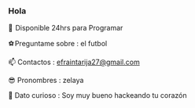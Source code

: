 ### Hola







🥰   Disponible 24hrs para Programar

 ⚽ Preguntame sobre : el futbol

📫 Contactos : efraintarija27@gmail.com

😎 Pronombres : zelaya 

🙈 Dato curioso : Soy muy bueno hackeando tu corazón
